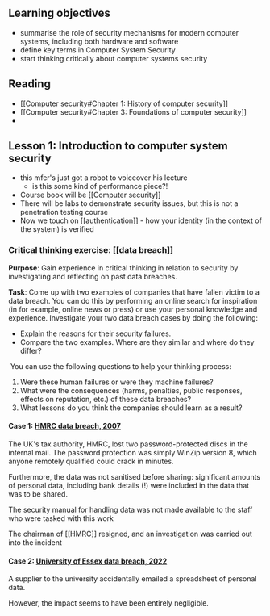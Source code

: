 ## Learning objectives
- summarise the role of security mechanisms for modern computer systems, including both hardware and software
- define key terms in Computer System Security
- start thinking critically about computer systems security

## Reading
- [[Computer security#Chapter 1: History of computer security]]
- [[Computer security#Chapter 3: Foundations of computer security]]
- 

## Lesson 1: Introduction to computer system security
- this mfer's just got a robot to voiceover his lecture
	- is this some kind of performance piece?!
- Course book will be [[Computer security]]
- There will be labs to demonstrate security issues, but this is not a penetration testing course
- Now we touch on [[authentication]] - how your identity (in the context of the system) is verified
### Critical thinking exercise: [[data breach]]
**Purpose**: Gain experience in critical thinking in relation to security by investigating and reflecting on past data breaches.

**Task**: Come up with two examples of companies that have fallen victim to a data breach. You can do this by performing an online search for inspiration (in for example, online news or press) or use your personal knowledge and experience. Investigate your two data breach cases by doing the following:

-  Explain the reasons for their security failures.
-  Compare the two examples. Where are they similar and where do they differ?

 You can use the following questions to help your thinking process:

1. Were these human failures or were they machine failures?
2. What were the consequences (harms, penalties, public responses, effects on reputation, etc.) of these data breaches?
3. What lessons do you think the companies should learn as a result?

#### Case 1: [HMRC data breach, 2007](https://en.wikipedia.org/wiki/Loss_of_United_Kingdom_child_benefit_data_(2007))
The UK's tax authority, HMRC, lost two password-protected discs in the internal mail. The password protection was simply WinZip version 8, which anyone remotely qualified could crack in minutes.

Furthermore, the data was not sanitised before sharing: significant amounts of personal data, including bank details (!) were included in the data that was to be shared.

The security manual for handling data was not made available to the staff who were tasked with this work

The chairman of [[HMRC]] resigned, and an investigation was carried out into the incident

#### Case 2: [University of Essex data breach, 2022](https://www.bbc.co.uk/news/uk-england-essex-61312383)
A supplier to the university accidentally emailed a spreadsheet of personal data. 

However, the impact seems to have been entirely negligible.
